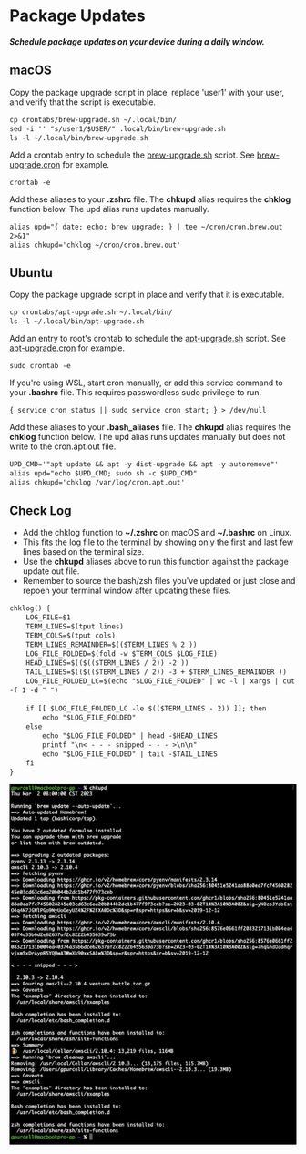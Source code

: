 # Package Updates
##### Schedule package updates on your device during a daily window.

## macOS

Copy the package upgrade script in place, replace 'user1' with your user, and verify that the script is executable.
```shell script
cp crontabs/brew-upgrade.sh ~/.local/bin/
sed -i '' "s/user1/$USER/" .local/bin/brew-upgrade.sh
ls -l ~/.local/bin/brew-upgrade.sh
```

Add a crontab entry to schedule the [brew-upgrade.sh](crontabs/brew-upgrade.sh) script. See [brew-upgrade.cron](crontabs/brew-upgrade.cron) for example.
```shell script
crontab -e
```

Add these aliases to your **.zshrc** file. The **chkupd** alias requires the **chklog** function below.  The upd alias runs updates manually.
```shell script
alias upd="{ date; echo; brew upgrade; } | tee ~/cron/cron.brew.out 2>&1"
alias chkupd='chklog ~/cron/cron.brew.out'
```

## Ubuntu

Copy the package upgrade script in place and verify that it is executable.
```shell script
cp crontabs/apt-upgrade.sh ~/.local/bin/
ls -l ~/.local/bin/apt-upgrade.sh
```

Add an entry to root's crontab to schedule the [apt-upgrade.sh](crontabs/apt-upgrade.sh) script. See [apt-upgrade.cron](crontabs/apt-upgrade.cron) for example.
```shell script
sudo crontab -e
```

If you're using WSL, start cron manually, or add this service command to your **.bashrc** file. This requires passwordless sudo privilege to run.
```shell script
{ service cron status || sudo service cron start; } > /dev/null
```

Add these aliases to your **.bash_aliases** file. The **chkupd** alias requires the **chklog** function below. The upd alias runs updates manually but does not write to the cron.apt.out file.
```shell script
UPD_CMD='"apt update && apt -y dist-upgrade && apt -y autoremove"'
alias upd="echo $UPD_CMD; sudo sh -c $UPD_CMD"
alias chkupd='chklog /var/log/cron.apt.out'
```

## Check Log

* Add the chklog function to **~/.zshrc** on macOS and **~/.bashrc** on Linux.
* This fits the log file to the terminal by showing only the first and last few lines based on the terminal size.
* Use the **chkupd** aliases above to run this function against the package update out file.
* Remember to source the bash/zsh files you've updated or just close and repoen your terminal window after updating these files.

```shell script
chklog() {
    LOG_FILE=$1
    TERM_LINES=$(tput lines)
    TERM_COLS=$(tput cols)
    TERM_LINES_REMAINDER=$(($TERM_LINES % 2 ))
    LOG_FILE_FOLDED=$(fold -w $TERM_COLS $LOG_FILE)
    HEAD_LINES=$(($(($TERM_LINES / 2)) -2 ))
    TAIL_LINES=$(($(($TERM_LINES / 2)) -3 + $TERM_LINES_REMAINDER ))
    LOG_FILE_FOLDED_LC=$(echo "$LOG_FILE_FOLDED" | wc -l | xargs | cut -f 1 -d " ")

    if [[ $LOG_FILE_FOLDED_LC -le $(($TERM_LINES - 2)) ]]; then
        echo "$LOG_FILE_FOLDED"
    else
        echo "$LOG_FILE_FOLDED" | head -$HEAD_LINES
        printf "\n< - - - snipped - - - >\n\n"
        echo "$LOG_FILE_FOLDED" | tail -$TAIL_LINES
    fi
}
```

![chkupd_output_800](../readme_images/chkupd_output_800.png)
